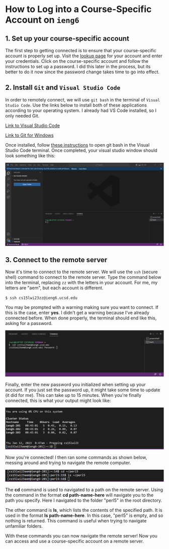# How to Log into a Course-Specific Account on `ieng6`

## 1. Set up your course-specific account
The first step to getting connected is to ensure that your course-specific account is properly set up. Visit the [lookup page](https://sdacs.ucsd.edu/~icc/index.php) for your account and enter your credentials. Click on the course-specific account and follow the instructions to set up a password. I did this later in the process, but its better to do it now since the password change takes time to go into effect.

## 2. Install `Git` and `Visual Studio Code`
In order to remotely connect, we will use `git bash` in the terminal of `Visual Studio Code`. Use the links below to install both of these applications according to your operating system. I already had VS Code installed, so I only needed Git. 

[Link to Visual Studio Code](https://code.visualstudio.com/)

[Link to Git for Windows](https://gitforwindows.org/)

Once installed, follow [these instructions](https://stackoverflow.com/a/50527994) to open git bash in the Visual Studio Code terminal. Once completed, your visual studio window should look something like this:

![Image](Screenshot_20230112_092822.png)

## 3. Connect to the remote server
Now it's time to connect to the remote server. We will use the `ssh` (secure shell) command to connect to the remote server. Type the command below into the terminal, replacing `zz` with the letters in your account. For me, my letters are "aem", but each account is different.

`$ ssh cs15lwi23zz@ieng6.ucsd.edu`

You may be prompted with a warning making sure you want to connect. If this is the case, enter **yes**. I didn't get a warning because I've already connected before. When done properly, the terminal should end like this, asking for a password.

![Image](Screenshot_20230112_094241.png)

Finally, enter the new password you initialized when setting up your account. If you just set the password up, it might take some time to update (it did for me). This can take up to 15 minutes. When you're finally connected, this is what your output might look like:

![Image](Screenshot_20230112_084834.png)

Now you're connected! I then ran some commands as shown below, messing around and trying to navigate the remote computer. 

![Image](edited_commands.png)

The **cd** command is used to navigated to a path on the remote server. Using the command in the format **cd path-name-here** will navigate you to the path you specify. Here I navigated to the folder "perl5" in the root directory.

The other command is **ls**, which lists the contents of the specified path. It is used in the format **ls path-name-here**. In this case, "perl5" is empty, and so nothing is returned. This command is useful when trying to navigate unfamiliar folders. 

With these commands you can now navigate the remote server! Now you can access and use a course-specific account on a remote server.
